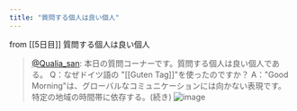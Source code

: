 ```yaml
---
title: "質問する個人は良い個人"
---
```


from [[5日目]]
質問する個人は良い個人
> [@Qualia_san](https://twitter.com/Qualia_san/status/1587287699056041984?s=20&t=kSjpJVZtLz-_3svq34hPzA): 本日の質問コーナーです。質問する個人は良い個人である。
> Q：なぜドイツ語の "[[Guten Tag]]"を使ったのですか？
> A："Good Morning"は、グローバルなコミュニケーションには向かない表現です。特定の地域の時間帯に依存する。(続き)
> ![image](https://pbs.twimg.com/media/FgctaJ3UAAQPQ7D.png)
